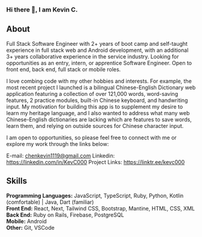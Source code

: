 ### Hi there 👋, I am Kevin C. 

## About
Full Stack Software Engineer with 2+ years of boot camp and self-taught experience in full stack web and Android development, with an additional 3+ years collaborative experience in the service industry. Looking for opportunities as an entry, intern, or apprentice Software Engineer. Open to front end, back end, full stack or mobile roles.

I love combing code with my other hobbies and interests. For example, the most recent project I launched is a bilingual Chinese-English Dictionary web application featuring a collection of over 121,000 words, word-saving features, 2 practice modules, built-in Chinese keyboard, and handwriting input. My motivation for building this app is to supplement my desire to learn my heritage language, and I also wanted to address what many web Chinese-English dictionaries are lacking which are features to save words, learn them, and relying on outside sources for Chinese character input.

I am open to opportunities, so please feel free to connect with me or explore my work through the links below:

E-mail: chenkevin1119@gmail.com
Linkedin: https://linkedin.com/in/KevC000
Project Links: https://linktr.ee/kevc000


## Skills
**Programming Languages:** JavaScript, TypeScript, Ruby, Python, Kotlin (comfortable) | Java, Dart (familiar)
<br /> 
**Front End:** React, Next, Tailwind CSS, Bootstrap, Mantine, HTML, CSS, XML
 <br/>
**Back End:** Ruby on Rails, Firebase, PostgreSQL
<br/>
**Mobile:** Android
<br/>
**Other:** Git, VSCode
<br/>



